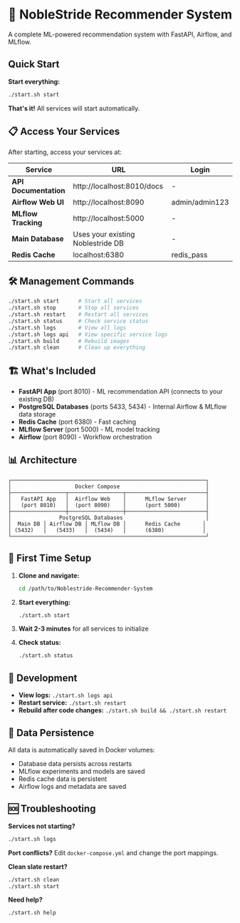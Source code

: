 # 🚀 NobleStride Recommender System

A complete ML-powered recommendation system with FastAPI, Airflow, and MLflow.

## Quick Start

**Start everything:**
```bash
./start.sh start
```

**That's it!** All services will start automatically.

## 📋 Access Your Services

After starting, access your services at:

| Service | URL | Login |
|---------|-----|-------|
| **API Documentation** | http://localhost:8010/docs | - |
| **Airflow Web UI** | http://localhost:8090 | admin/admin123 |
| **MLflow Tracking** | http://localhost:5000 | - |
| **Main Database** | Uses your existing Noblestride DB | - |
| **Redis Cache** | localhost:6380 | redis_pass |

## 🛠️ Management Commands

```bash
./start.sh start      # Start all services
./start.sh stop       # Stop all services
./start.sh restart    # Restart all services
./start.sh status     # Check service status
./start.sh logs       # View all logs
./start.sh logs api   # View specific service logs
./start.sh build      # Rebuild images
./start.sh clean      # Clean up everything
```

## 🏗️ What's Included

- **FastAPI App** (port 8010) - ML recommendation API (connects to your existing DB)
- **PostgreSQL Databases** (ports 5433, 5434) - Internal Airflow & MLflow data storage
- **Redis Cache** (port 6380) - Fast caching
- **MLflow Server** (port 5000) - ML model tracking
- **Airflow** (port 8090) - Workflow orchestration

## 📊 Architecture

```
┌─────────────────────────────────────────────────────────────┐
│                    Docker Compose                           │
├─────────────────┬─────────────────┬─────────────────────────┤
│   FastAPI App   │  Airflow Web    │      MLflow Server      │
│   (port 8010)   │  (port 8090)    │      (port 5000)        │
├─────────────────┼─────────────────┼─────────────────────────┤
│               PostgreSQL Databases                          │
│  Main DB │ Airflow DB │ MLflow DB │      Redis Cache       │
│ (5432)   │   (5433)   │  (5434)   │      (6380)            │
└─────────────────────────────────────────────────────────────┘
```

## 🚨 First Time Setup

1. **Clone and navigate:**
   ```bash
   cd /path/to/Noblestride-Recommender-System
   ```

2. **Start everything:**
   ```bash
   ./start.sh start
   ```

3. **Wait 2-3 minutes** for all services to initialize

4. **Check status:**
   ```bash
   ./start.sh status
   ```

## 🔧 Development

- **View logs:** `./start.sh logs api`
- **Restart service:** `./start.sh restart`
- **Rebuild after code changes:** `./start.sh build && ./start.sh restart`

## 💾 Data Persistence

All data is automatically saved in Docker volumes:
- Database data persists across restarts
- MLflow experiments and models are saved
- Redis cache data is persistent
- Airflow logs and metadata are saved

## 🆘 Troubleshooting

**Services not starting?**
```bash
./start.sh logs
```

**Port conflicts?**
Edit `docker-compose.yml` and change the port mappings.

**Clean slate restart?**
```bash
./start.sh clean
./start.sh start
```

**Need help?**
```bash
./start.sh help
```